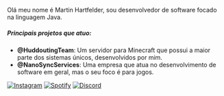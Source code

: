 Olá meu nome é Martin Hartfelder, sou desenvolvedor de software focado na linguagem Java.

##### Principais projetos que atuo:
- <strong>@HuddoutingTeam</strong>: Um servidor para Minecraft que possui a maior parte dos sistemas únicos, desenvolvidos por mim.
- <strong>@NanoSyncServices</strong>: Uma empresa que atua no desenvolvimento de software em geral, mas o seu foco é para jogos.

<a href="https://www.instagram.com/martiinfer22/" rel="Instagram">![Instagram](https://img.shields.io/badge/martiinfer22-%23E4405F.svg?style=for-the-badge&logo=Instagram&logoColor=white)</a> <a href="http://google.com.au/" rel="some text">![Spotify](https://img.shields.io/badge/Spotify-1ED760?style=for-the-badge&logo=spotify&logoColor=white)</a> <a href="http://google.com.au/" rel="some text">![Discord](https://img.shields.io/badge/NanoSync-%237289DA.svg?style=for-the-badge&logo=discord&logoColor=white)</a>
